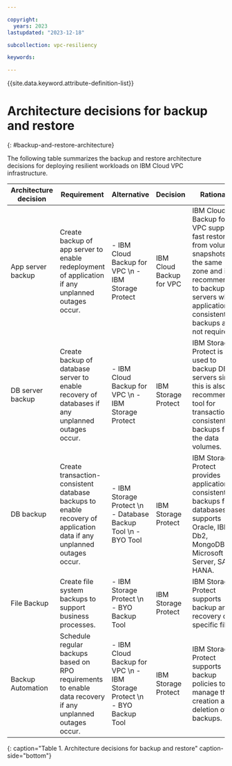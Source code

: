 ```yaml
---

copyright:
  years: 2023
lastupdated: "2023-12-18"

subcollection: vpc-resiliency

keywords:

---
```


{{site.data.keyword.attribute-definition-list}}

# Architecture decisions for backup and restore
{: #backup-and-restore-architecture}

The following table summarizes the backup and restore architecture decisions for deploying resilient workloads on IBM Cloud VPC infrastructure.

| Architecture decision | Requirement | Alternative | Decision | Rationale |
| -------------- | -------------- | -------------- | -------------- | -------------- |
| App server backup | Create backup of app server to enable redeployment of application if any unplanned outages occur. | - IBM Cloud Backup for VPC \n - IBM Storage Protect | IBM Cloud Backup for VPC | IBM Cloud Backup for VPC supports fast restore from volume snapshots in the same zone and is recommended to backup app servers when application-consistent backups are not required. |
| DB server backup  | Create backup of database server to enable recovery of databases if any unplanned outages occur. | - IBM Cloud Backup for VPC \n - IBM Storage Protect | IBM Storage Protect | IBM Storage Protect is used to backup DB servers since this is also the recommended tool for transaction consistent backups for the data volumes. |
| DB backup | Create transaction-consistent database backups to enable recovery of application data if any unplanned outages occur. | - IBM Storage Protect \n - Database Backup Tool \n - BYO Tool | IBM Storage Protect | IBM Storage Protect provides application consistent backups for databases. It supports Oracle, IBM Db2, MongoDB, Microsoft SQL Server, SAP HANA. |
| File Backup | Create file system backups to support business processes. | - IBM Storage Protect \n - BYO Backup Tool | IBM Storage Protect | IBM Storage Protect supports backup and recovery of specific files. |
| Backup Automation | Schedule regular backups based on RPO requirements to enable data recovery if any unplanned outages occur. | - IBM Cloud Backup for VPC \n - IBM Storage Protect \n - BYO Backup Tool | IBM Storage Protect | IBM Storage Protect supports backup policies to manage the creation and deletion of backups. |
{: caption="Table 1. Architecture decisions for backup and restore" caption-side="bottom"}
